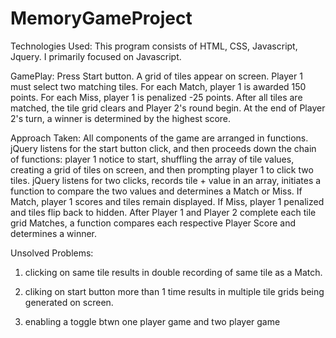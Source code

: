# MemoryGameProject

Technologies Used:
This program consists of HTML, CSS, Javascript, Jquery. I primarily focused on Javascript.

GamePlay: 
Press Start button. A grid of tiles appear on screen. Player 1 must select two matching tiles. For each Match, player 1 is awarded 150 points. For each Miss, player 1 is penalized -25 points. After all tiles are matched, the tile grid clears and Player 2's round begin. At the end of Player 2's turn, a winner is determined by the highest score. 

Approach Taken:
All components of the game are arranged in functions. 
jQuery listens for the start button click, and then proceeds down the chain of functions: player 1 notice to start, shuffling the array of tile values, creating a grid of tiles on screen, and then prompting player 1 to click two tiles. jQuery listens for two clicks, records tile + value in an array, initiates a function to compare the two values and determines a Match or Miss. If Match, player 1 scores and tiles remain displayed. If Miss, player 1 penalized and tiles flip back to hidden. After Player 1 and Player 2 complete each tile grid Matches, a function compares each respective Player Score and determines a winner. 

Unsolved Problems:
1. clicking on same tile results in double recording of same tile as a Match.

2. cliking on start button more than 1 time results in multiple tile grids being generated on screen.

3. enabling a toggle btwn one player game and two player game

